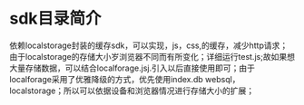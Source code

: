 <h1>sdk目录简介</h1>
依赖localstorage封装的缓存sdk，可以实现，js，css,的缓存，减少http请求；
由于localstorage的存储大小岁浏览器不同而有所变化；详细运行test.js;故如果想大量存储数据，可以结合localforage.jsj.引入以后直接使用即可；由于localforage采用了优雅降级的方式，优先使用index.db websql， localstorage；所以可以依据设备和浏览器情况进行存储大小的扩展；

